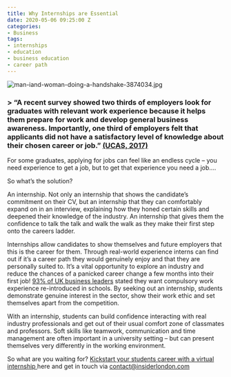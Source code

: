 ```yaml
---
title: Why Internships are Essential
date: 2020-05-06 09:25:00 Z
categories:
- Business
tags:
- internships
- education
- business education
- career path
---
```


![man-iand-woman-doing-a-handshake-3874034.jpg](/uploads/man-iand-woman-doing-a-handshake-3874034.jpg)

### > “A recent survey showed two thirds of employers look for graduates with relevant work experience because it helps them prepare for work and develop general business awareness. Importantly, one third of employers felt that applicants did not have a satisfactory level of knowledge about their chosen career or job.” [(UCAS, 2017)](https://www.ucas.com/connect/blogs/work-experience-important) 

For some graduates, applying for jobs can feel like an endless cycle – you need experience to get a job, but to get that experience you need a job….

So what’s the solution? 

An internship. Not only an internship that shows the candidate’s commitment on their CV, but an internship that they can comfortably expand on in an interview, explaining how they honed certain skills and deepened their knowledge of the industry. An internship that gives them the confidence to talk the talk and walk the walk as they make their first step onto the careers ladder. 

Internships allow candidates to show themselves and future employers that this is the career for them. Through real-world experience interns can find out if it’s a career path they would genuinely enjoy and that they are personally suited to. It’s a vital opportunity to explore an industry and reduce the chances of a panicked career change a few months into their first job! 
[93% of UK business leaders](https://www.huffingtonpost.co.uk/entry/work-experience_uk_5a229aafe4b0545e64bf938e) stated they want compulsory work experience re-introduced in schools. By seeking out an internship, students demonstrate genuine interest in the sector, show their work ethic and set themselves apart from the competition.

With an internship, students can build confidence interacting with real industry professionals and get out of their usual comfort zone of classmates and professors. Soft skills like teamwork, communication and time management are often important in a university setting – but can present themselves very differently in the working environment. 

So what are you waiting for? [Kickstart your students career with a virtual internship ](https://www.insiderlondon.com/virtual-internships/) here and get in touch via [contact@insiderlondon.com ](mailto:contact@insiderlondon.com)
